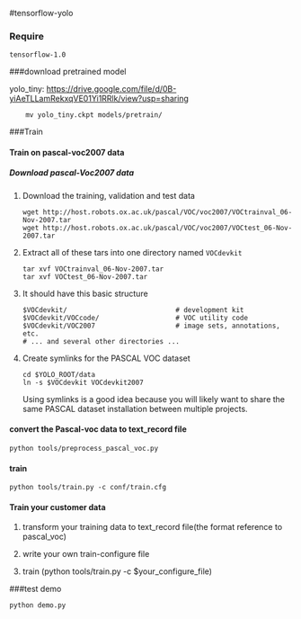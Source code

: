 #tensorflow-yolo

### Require
	tensorflow-1.0
###download pretrained model

yolo_tiny: <a>https://drive.google.com/file/d/0B-yiAeTLLamRekxqVE01Yi1RRlk/view?usp=sharing</a>

```
	mv yolo_tiny.ckpt models/pretrain/ 
```

###Train

#### Train on pascal-voc2007 data 

##### Download pascal-Voc2007 data

1. Download the training, validation and test data

	```
	wget http://host.robots.ox.ac.uk/pascal/VOC/voc2007/VOCtrainval_06-Nov-2007.tar
	wget http://host.robots.ox.ac.uk/pascal/VOC/voc2007/VOCtest_06-Nov-2007.tar
	```

2. Extract all of these tars into one directory named `VOCdevkit`

	```
	tar xvf VOCtrainval_06-Nov-2007.tar
	tar xvf VOCtest_06-Nov-2007.tar
	```

3. It should have this basic structure

	```
  	$VOCdevkit/                           # development kit
  	$VOCdevkit/VOCcode/                   # VOC utility code
  	$VOCdevkit/VOC2007                    # image sets, annotations, etc.
  	# ... and several other directories ...
  	```

4. Create symlinks for the PASCAL VOC dataset

	```
    cd $YOLO_ROOT/data
    ln -s $VOCdevkit VOCdevkit2007
    ```
    Using symlinks is a good idea because you will likely want to share the same PASCAL dataset installation between multiple projects.

#### convert the Pascal-voc data to text_record file

```
python tools/preprocess_pascal_voc.py
```
#### train
```
python tools/train.py -c conf/train.cfg
```
#### Train your customer data

1. transform your training data to text_record file(the format reference to pascal_voc)

2. write your own train-configure file

3. train (python tools/train.py -c $your_configure_file)

###test demo

```
python demo.py
```


